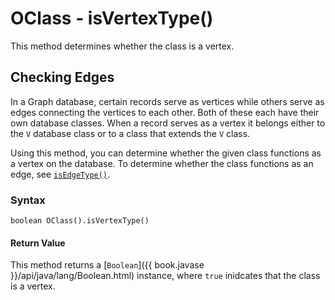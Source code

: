 
# OClass - isVertexType()

This method determines whether the class is a vertex.

## Checking Edges

In a Graph database, certain records serve as vertices while others serve as edges connecting the vertices to each other.  Both of these each have their own database classes.  When a record serves as a vertex it belongs either to the `V` database class or to a class that extends the `V` class.  

Using this method, you can determine whether the given class functions as a vertex on the database.  To determine whether the class functions as an edge, see [`isEdgeType()`](isEdgeType.md).


### Syntax

```
boolean OClass().isVertexType()
```

#### Return Value

This method returns a [`Boolean`]({{ book.javase }}/api/java/lang/Boolean.html) instance, where `true` inidcates that the class is a vertex.





